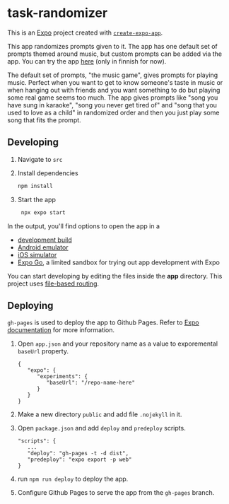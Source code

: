 # task-randomizer

This is an [Expo](https://expo.dev) project created with [`create-expo-app`](https://www.npmjs.com/package/create-expo-app).

This app randomizes prompts given to it. The app has one default set of prompts themed around music, but custom prompts can be added via the app. You can try the app [here](https://attepee.github.io/task-randomizer/) (only in finnish for now).

The default set of prompts, "the music game", gives prompts for playing music. Perfect when you want to get to know someone's taste in music or when hanging out with friends and you want something to do but playing some real game seems too much. The app gives prompts like "song you have sung in karaoke", "song you never get tired of" and "song that you used to love as a child" in randomized order and then you just play some song that fits the prompt.

## Developing

1. Navigate to `src`

2. Install dependencies

   ```bash
   npm install
   ```

3. Start the app

   ```bash
    npx expo start
   ```

In the output, you'll find options to open the app in a

- [development build](https://docs.expo.dev/develop/development-builds/introduction/)
- [Android emulator](https://docs.expo.dev/workflow/android-studio-emulator/)
- [iOS simulator](https://docs.expo.dev/workflow/ios-simulator/)
- [Expo Go](https://expo.dev/go), a limited sandbox for trying out app development with Expo

You can start developing by editing the files inside the **app** directory. This project uses [file-based routing](https://docs.expo.dev/router/introduction).

## Deploying

`gh-pages` is used to deploy the app to Github Pages. Refer to [Expo documentation](https://docs.expo.dev/distribution/publishing-websites/#github-pages) for more information.

1. Open `app.json` and your repository name as a value to exporemental `baseUrl` property.

   ```
   {
      "expo": {
         "experiments": {
            "baseUrl": "/repo-name-here"
         }
      }
   }
   ```

2. Make a new directory `public` and add file `.nojekyll` in it.

3. Open `package.json` and add `deploy` and `predeploy` scripts.

   ```
   "scripts": {
      ... 
      "deploy": "gh-pages -t -d dist",
      "predeploy": "expo export -p web"
   }
   ```

4. run `npm run deploy` to deploy the app.

5. Configure Github Pages to serve the app from the `gh-pages` branch.
